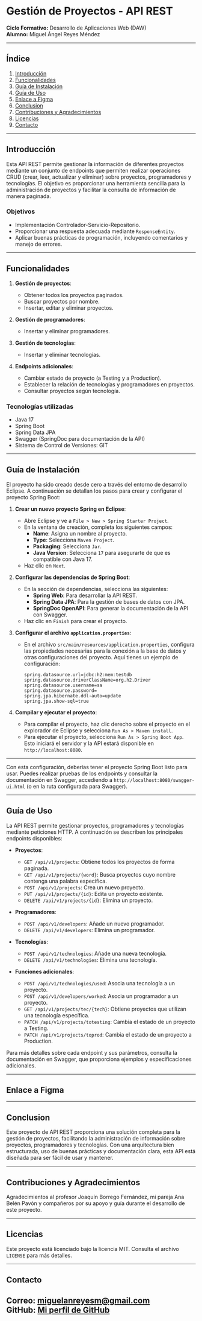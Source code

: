 # Gestión de Proyectos - API REST

**Ciclo Formativo:** Desarrollo de Aplicaciones Web (DAW)  
**Alumno:** Miguel Ángel Reyes Méndez

---

## Índice

1. [Introducción](#introducción)
2. [Funcionalidades](#funcionalidades)
3. [Guía de Instalación](#guía-de-instalación)
4. [Guía de Uso](#guía-de-uso)
5. [Enlace a Figma](#enlace-a-figma)
6. [Conclusion](#conclusion)
7. [Contribuciones y Agradecimientos](#contribuciones-y-agradecimientos)
8. [Licencias](#licencias)
9. [Contacto](#contacto)

---

## Introducción

Esta API REST permite gestionar la información de diferentes proyectos mediante un conjunto de endpoints que permiten realizar operaciones CRUD (crear, leer, actualizar y eliminar) sobre proyectos, programadores y tecnologías. El objetivo es proporcionar una herramienta sencilla para la administración de proyectos y facilitar la consulta de información de manera paginada.

### Objetivos

- Implementación Controlador-Servicio-Repositorio.
- Proporcionar una respuesta adecuada mediante `ResponseEntity`.
- Aplicar buenas prácticas de programación, incluyendo comentarios y manejo de errores.

---

## Funcionalidades

1. **Gestión de proyectos**:
   - Obtener todos los proyectos paginados.
   - Buscar proyectos por nombre.
   - Insertar, editar y eliminar proyectos.

2. **Gestión de programadores**:
   - Insertar y eliminar programadores.

3. **Gestión de tecnologías**:
   - Insertar y eliminar tecnologías.

4. **Endpoints adicionales**:
   - Cambiar estado de proyecto (a Testing y a Production).
   - Establecer la relación de tecnologías y programadores en proyectos.
   - Consultar proyectos según tecnología.

### Tecnologías utilizadas

- Java 17
- Spring Boot
- Spring Data JPA
- Swagger (SpringDoc para documentación de la API)
- Sistema de Control de Versiones: GIT

---

## Guía de Instalación

El proyecto ha sido creado desde cero a través del entorno de desarrollo Eclipse. A continuación se detallan los pasos para crear y configurar el proyecto Spring Boot:

1. **Crear un nuevo proyecto Spring en Eclipse**:
   - Abre Eclipse y ve a `File > New > Spring Starter Project`.
   - En la ventana de creación, completa los siguientes campos:
     - **Name**: Asigna un nombre al proyecto.
     - **Type**: Selecciona `Maven Project`.
     - **Packaging**: Selecciona `Jar`.
     - **Java Version**: Selecciona `17` para asegurarte de que es compatible con Java 17.
   - Haz clic en `Next`.

2. **Configurar las dependencias de Spring Boot**:
   - En la sección de dependencias, selecciona las siguientes:
     - **Spring Web**: Para desarrollar la API REST.
     - **Spring Data JPA**: Para la gestión de bases de datos con JPA.
     - **SpringDoc OpenAPI**: Para generar la documentación de la API con Swagger.
   - Haz clic en `Finish` para crear el proyecto.

3. **Configurar el archivo `application.properties`**:
   - En el archivo `src/main/resources/application.properties`, configura las propiedades necesarias para la conexión a la base de datos y otras configuraciones del proyecto. Aquí tienes un ejemplo de configuración:
     ```properties
     spring.datasource.url=jdbc:h2:mem:testdb
     spring.datasource.driverClassName=org.h2.Driver
     spring.datasource.username=sa
     spring.datasource.password=
     spring.jpa.hibernate.ddl-auto=update
     spring.jpa.show-sql=true
     ```

4. **Compilar y ejecutar el proyecto**:
   - Para compilar el proyecto, haz clic derecho sobre el proyecto en el explorador de Eclipse y selecciona `Run As > Maven install`.
   - Para ejecutar el proyecto, selecciona `Run As > Spring Boot App`. Esto iniciará el servidor y la API estará disponible en `http://localhost:8080`.

---

Con esta configuración, deberías tener el proyecto Spring Boot listo para usar. Puedes realizar pruebas de los endpoints y consultar la documentación en Swagger, accediendo a `http://localhost:8080/swagger-ui.html` (o en la ruta configurada para Swagger).

---

## Guía de Uso

La API REST permite gestionar proyectos, programadores y tecnologías mediante peticiones HTTP. A continuación se describen los principales endpoints disponibles:

- **Proyectos**:
  - `GET /api/v1/projects`: Obtiene todos los proyectos de forma paginada.
  - `GET /api/v1/projects/{word}`: Busca proyectos cuyo nombre contenga una palabra específica.
  - `POST /api/v1/projects`: Crea un nuevo proyecto.
  - `PUT /api/v1/projects/{id}`: Edita un proyecto existente.
  - `DELETE /api/v1/projects/{id}`: Elimina un proyecto.

- **Programadores**:
  - `POST /api/v1/developers`: Añade un nuevo programador.
  - `DELETE /api/v1/developers`: Elimina un programador.

- **Tecnologías**:
  - `POST /api/v1/technologies`: Añade una nueva tecnología.
  - `DELETE /api/v1/technologies`: Elimina una tecnología.

- **Funciones adicionales**:
  - `POST /api/v1/technologies/used`: Asocia una tecnología a un proyecto.
  - `POST /api/v1/developers/worked`: Asocia un programador a un proyecto.
  - `GET /api/v1/projects/tec/{tech}`: Obtiene proyectos que utilizan una tecnología específica.
  - `PATCH /api/v1/projects/totesting`: Cambia el estado de un proyecto a Testing.
  - `PATCH /api/v1/projects/toprod`: Cambia el estado de un proyecto a Production.

Para más detalles sobre cada endpoint y sus parámetros, consulta la documentación en Swagger, que proporciona ejemplos y especificaciones adicionales.

---

## Enlace a Figma

[]() 

---

## Conclusion

Este proyecto de API REST proporciona una solución completa para la gestión de proyectos, facilitando la administración de información sobre proyectos, programadores y tecnologías. Con una arquitectura bien estructurada, uso de buenas prácticas y documentación clara, esta API está diseñada para ser fácil de usar y mantener.

---

## Contribuciones y Agradecimientos

Agradecimientos al profesor Joaquín Borrego Fernández, mi pareja Ana Belén Pavón y compañeros por su apoyo y guía durante el desarrollo de este proyecto.

---

## Licencias

Este proyecto está licenciado bajo la licencia MIT. Consulta el archivo `LICENSE` para más detalles.

---

## Contacto

**Correo:** miguelanreyesm@gmail.com  
**GitHub:** [Mi perfil de GitHub](https://github.com/migreydev)
---

